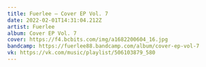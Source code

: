 ```yaml
---
title: Fuerlee — Cover EP Vol. 7
date: 2022-02-01T14:31:04.212Z
artist: Fuerlee
album: Cover EP Vol. 7
cover: https://f4.bcbits.com/img/a1682200604_16.jpg
bandcamp: https://fuerlee88.bandcamp.com/album/cover-ep-vol-7
vk: https://vk.com/music/playlist/506103879_580
---
```

